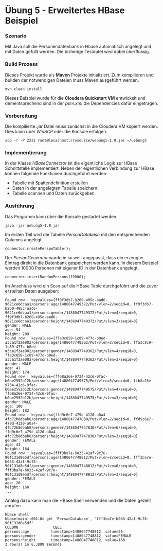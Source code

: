 # Übung 5 - Erweitertes HBase Beispiel

### Szenario

Mit Java soll die Personendatenbank in Hbase automatisch angelegt und mit Daten gefüllt werden. Die bisherige Testdatei wird dabei überflüssig.


### Build Prozess
Dieses Projekt wurde als **Maven** Projekte initialisiert. Zum kompilieren und builden der notwendigen Dateien muss Maven ausgeführt werden.

```
mvn clean install

```

Dieses Beispiel wurde für die **Cloudera Quickstart VM** entwickelt und dementsprechend sind in der *pom.xml* die Dependencies dafür eingetragen.


### Vorbereitung
Die kompilierte *.jar* Datei muss zunächst in die Cloudera VM kopiert werden. Dies kann über *WinSCP* oder die Konsole erfolgen.

```
scp -r -P 2222 root@localhost:/resource/uebung5-1.0.jar ~/uebung5
```

### Implementierung

In der Klasse *HBaseConnector* ist die eigentliche Logik zur HBase Schnittstelle implementiert. Neben der eigentlichen Verbindung zur HBase können folgende Funktionen durchgeführt werden:

* Tabelle mit Spaltendefinition erstellen
* Daten in der angelegten Tabelle speichern
* Tabelle scannen und Daten zurückgeben


### Ausführung
Das Programm kann über die Konsole gestartet werden.

```
java -jar uebung5-1.0.jar
```
Im ersten Teil wird die Tabelle *PersonDatabase* mit den entsprechenden Columns angelegt.

```
connector.createPersonTable();
```

Der *PersonGenerator* wurde in so weit angepasst, dass ein erzeugter Eintrag direkt in die Datenbank gespeichert werden kann. In diesem Beispiel werden 10000 Personen mit eigener ID in der Datenbank angelegt.

```
connector.insertRandomPersons(10000);
```

Im Anschluss wird ein Scan auf die HBase Table durchgeführt und die zuvor erstellten Daten ausgeben:
```
Found row : keyvalues={ff9f3db7-b260-495c-aad6-9621ce6dcaa1/persons:age/1488047749372/Put/vlen=2/seqid=0, ff9f3db7-b260-495c-aad6-9621ce6dcaa1/persons:gender/1488047749372/Put/vlen=4/seqid=0, ff9f3db7-b260-495c-aad6-9621ce6dcaa1/persons:height/1488047749372/Put/vlen=3/seqid=0}
gender: MALE
age: 54
height: 209
Found row : keyvalues={ffa3c859-1c89-477c-b0ed-a3ca1f2ae002/persons:age/1488047749362/Put/vlen=2/seqid=0, ffa3c859-1c89-477c-b0ed-a3ca1f2ae002/persons:gender/1488047749362/Put/vlen=4/seqid=0, ffa3c859-1c89-477c-b0ed-a3ca1f2ae002/persons:height/1488047749362/Put/vlen=3/seqid=0}
gender: MALE
age: 41
height: 174
Found row : keyvalues={ffb8a26e-9734-42c6-9fac-b0ae2552b12b/persons:age/1488047749575/Put/vlen=3/seqid=0, ffb8a26e-9734-42c6-9fac-b0ae2552b12b/persons:gender/1488047749575/Put/vlen=4/seqid=0, ffb8a26e-9734-42c6-9fac-b0ae2552b12b/persons:height/1488047749575/Put/vlen=3/seqid=0}
gender: MALE
age: 100
height: 182
Found row : keyvalues={ffd9c6e7-479d-4120-a0a4-4fc72b8dbab8/persons:age/1488047747830/Put/vlen=2/seqid=0, ffd9c6e7-479d-4120-a0a4-4fc72b8dbab8/persons:gender/1488047747830/Put/vlen=6/seqid=0, ffd9c6e7-479d-4120-a0a4-4fc72b8dbab8/persons:height/1488047747830/Put/vlen=3/seqid=0}
gender: FEMALE
age: 43
height: 164
Found row : keyvalues={fff3ba7e-b033-42af-9c78-90f131d8e5df/persons:age/1488047748812/Put/vlen=2/seqid=0, fff3ba7e-b033-42af-9c78-90f131d8e5df/persons:gender/1488047748812/Put/vlen=6/seqid=0, fff3ba7e-b033-42af-9c78-90f131d8e5df/persons:height/1488047748812/Put/vlen=3/seqid=0}
gender: FEMALE
age: 26
height: 168
...
```

 Analog dazu kann man die HBase Shell verwenden und die Daten gezielt abrufen.
 ```
 hbase shell
 hbase(main):001:0> get 'PersonDatabase', 'fff3ba7e-b033-42af-9c78-90f131d8e5df'
COLUMN                CELL                                                      
 persons:age          timestamp=1488047748812, value=26                         
 persons:gender       timestamp=1488047748812, value=FEMALE                     
 persons:height       timestamp=1488047748812, value=168                        
3 row(s) in 0.3800 seconds

 ```
